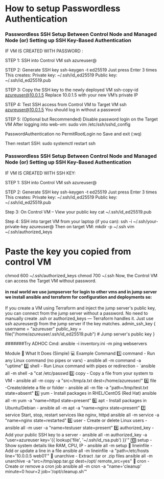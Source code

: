 # How to setup Passwordless Authentication


### Passwordless SSH Setup Between Control Node and Managed Node (or)  Setting up SSH Key-Based Authentication
 IF VM IS CREATED WITH PASSWORD :
 
STEP 1: SSH into Control VM 
ssh azureuser@<control-vm-public-ip>

STEP 2: Generate SSH key
ssh-keygen -t ed25519
Just press Enter 3 times
This creates:
Private key: ~/.ssh/id_ed25519
Public key: ~/.ssh/id_ed25519.pub

STEP 3: Copy the SSH key to the newly deployed VM
ssh-copy-id azureuser@10.0.1.5
Replace 10.0.1.5 with your new VM’s private IP

STEP 4: Test SSH access from Control VM to Target VM
ssh azureuser@10.0.1.5
You should log in without a password

 STEP 5: (Optional but Recommended) Disable password login on the Target VM
After logging into web-vm:
sudo vim /etc/ssh/sshd_config

PasswordAuthentication no
PermitRootLogin no
Save and exit (:wq)

Then restart SSH:
sudo systemctl restart ssh

### Passwordless SSH Setup Between Control Node and Managed Node (or)  Setting up SSH Key-Based Authentication
IF VM IS CREATED WITH SSH KEY:

STEP 1: SSH into Control VM 
ssh azureuser@<control-vm-public-ip>

STEP 2: Generate SSH key
ssh-keygen -t ed25519
Just press Enter 3 times
This creates:
Private key: ~/.ssh/id_ed25519
Public key: ~/.ssh/id_ed25519.pub

Step 3: On Control VM – View your public key
cat ~/.ssh/id_ed25519.pub

Step 4: SSH into target VM from your laptop (if you can):
ssh -i ~/.ssh/your-private-key azureuser@<target-vm-public-ip>
Then on target VM:
mkdir -p ~/.ssh
vim ~/.ssh/authorized_keys
# Paste the key you copied from control VM
chmod 600 ~/.ssh/authorized_keys
chmod 700 ~/.ssh
Now, the Control VM can access the Target VM without password.

#### in real world we use jumpserver for login to other vms and in jump server we install ansible and terraform for configuration and deployments so:

If you create a VM using Terraform and inject the jump server's public key, you can connect from the jump server without a password. No need to manually create .ssh or authorized_keys — Terraform handles it. Just use ssh azureuser@<vm-ip> from the jump server if the key matches.
admin_ssh_key {
    username   = "azureuser"
    public_key = file("/home/azureuser/.ssh/id_ed25519.pub")  # Jump server's public key
  }



#######Try ADHOC Cmd: ansible -i inventory.ini -m ping webservers

Module	🧠 What It Does (Simple)	💻 Example Command
1️⃣	command	- Run any Linux command (no pipes or vars)	- ansible all -m command -a "uptime"
2️⃣	shell - 	Run Linux command with pipes or redirection	- `ansible all -m shell -a "cat /etc/passwd
3️⃣	copy -	Copy a file from your system to VM -	ansible all -m copy -a "src=/tmp/a.txt dest=/home/azureuser/"
4️⃣	file -Create/delete a file or folder -	ansible all -m file -a "path=/tmp/test.txt state=absent"
5️⃣	yum	 - Install packages in RHEL/CentOS (Red Hat)	ansible all -m yum -a "name=httpd state=present"
6️⃣	apt	- Install packages in Ubuntu/Debian -	ansible all -m apt -a "name=nginx state=present"
7️⃣	service	Start, stop, restart services like nginx, httpd	ansible all -m service -a "name=nginx state=restarted"
8️⃣	user - Create or delete Linux users - ansible all -m user -a "name=testuser state=present"
9️⃣	authorized_key - 	Add your public SSH key to a server	- ansible all -m authorized_key -a "user=azureuser key='{{ lookup('file', '~/.ssh/id_rsa.pub') }}'"
🔟	setup -	Show system details like RAM, CPU, IP -	ansible all -m setup
🔢	lineinfile -	Add or update a line in a file	ansible all -m lineinfile -a "path=/etc/hosts line='10.0.0.5 web01'"
🔢	unarchive -	Extract .tar or .zip files	ansible all -m unarchive -a "src=/tmp/app.tar.gz dest=/opt/ remote_src=yes"
🔢	cron -	Create or remove a cron job	ansible all -m cron -a "name='cleanup' minute=0 hour=2 job='/opt/cleanup.sh'"
